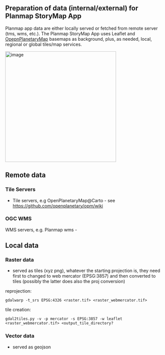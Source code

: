 ## Preparation of data (internal/external) for Planmap StoryMap App

Planmap app data are either locally served or fetched from remote server (tms, wms, etc.). The Planmap StoryMap App uses Leaflet and [OpepnPlanetaryMap](https://openplanetary.github.io/opm) basemaps as background, plus, as needed, local, regional or global tiles/map services.

<img width="352" alt="image" src="https://user-images.githubusercontent.com/5766599/59322778-2ac6b180-8cd8-11e9-880e-1d472589ae05.png">

## Remote data

### Tile Servers
- Tile servers, e.g OpenPlanetaryMap@Carto - see https://github.com/openplanetary/opm/wiki

### OGC WMS

WMS servers, e.g. Planmap wms - 

## Local data

### Raster data
- served as tiles (xyz png), whatever the starting projection is, they need first to changed to web mercator (EPSG:3857) and then converted to tiles (possibly the latter does also the proj conversion)

reprojection:

```
gdalwarp -t_srs EPSG:4326 <raster.tif> <raster_webmercator.tif>
```
tile creation:

```
gdal2tiles.py -v -p mercator -s EPSG:3857 -w leaflet <raster_webmercator.tif> <output_tile_directory?
```



### Vector data
- served as geojson

